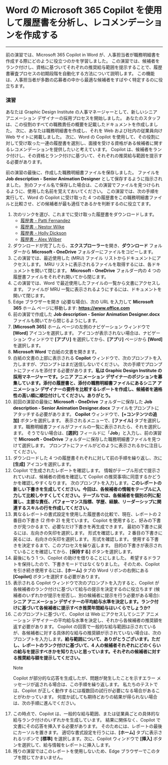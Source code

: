 # Word の Microsoft 365 Copilot を使用して履歴書を分析し、レコメンデーションを作成する
---
前の演習では、Microsoft 365 Copilot in Word が、人事担当者が職務明細書を作成する際にどのように役立つのかを学習しました。 この演習では、候補者をランク付けし、資格に基づいてそれぞれの推奨給与範囲を提示することで、履歴書審査プロセスの初期段階を自動化する方法について説明します。 この機能は、人事担当者が多数の応募者の中から最適な候補者をすばやく特定するのに役立ちます。

### 演習

あなたは Graphic Design Institute の人事マネージャーとして、新しいシニア アニメーション デザイナーの採用プロセスを開始しました。 あなたのスタッフは、この役割のすべての職務責任の概要を記載したドキュメントを作成しました。 次に、あなたは職務明細書を作成し、それを Web および社内の従業員向け Web サイトに掲載しました。 次に、Word の Copilot を使用して、その役割に対して受け取った一連の履歴書を選別し、面接を受ける資格がある候補者に関するレコメンデーションを提供したいと考えています。 Copilot は、候補者をランク付けし、その資格とランク付けに基づいて、それぞれの推奨給与範囲を提示する必要があります。

前の演習の最後に、作成した職務明細書ファイルを保存しました。 ファイルを **Job description -** **Senior Animation Designer** として保存するように指示されました。 別のファイル名で保存した場合は、この演習でファイルを見つけられるように、使用した名前を覚えておいてください。 この演習では、次の手順を実行して、Word の Copilot に受け取った 4 つの履歴書をこの職務明細書ファイルと比較させ、どの候補者が最も適任であるかを判断するのに役立てます。

1. 次のリンクを選び、これまでに受け取った履歴書をダウンロードします。
    - [履歴書 - Patti Fernandez](https://go.microsoft.com/fwlink/?linkid=2268829)
    - [履歴書 - Nestor Wilke](https://go.microsoft.com/fwlink/?linkid=2268930)
    - [履歴書 - Holly Dickson](https://go.microsoft.com/fwlink/?linkid=2268828)
    - [履歴書 - Alex Wilber](https://go.microsoft.com/fwlink/?linkid=2269127)
1. ダウンロードが完了したら、**エクスプローラー**を開き、**ダウンロード** フォルダーから **Microsoft - OneDrive** フォルダーにファイルをコピーします。
1. この演習では、最近使用した (MRU) ファイル リストからドキュメントにアクセスします。 MRU リストに表示されるファイルを取得するには、各ドキュメントを開いて閉じます。 **Microsoft - OneDrive** フォルダー内の 4 つの履歴書ファイルをそれぞれ開いてから閉じます。
1. この演習では、Word で最近使用したファイルの一覧から文書にアクセスします。 ファイルが MRU 一覧に表示されるようにするには、ドキュメントを開いて閉じます。 
1. Edge ブラウザーを開き (必要な場合)、次の URL を入力して **Microsoft 365** ホーム ページに移動します: **https://www.office.com**  
1. 前の演習で作成した **Job description -** **Senior Animation Designer.docx** ファイルも開いてから閉じるようにします。 
1. **[Microsoft 365]** ホーム ページの左側のナビゲーション ウィンドウで **[Word]** アイコンを選択します。 アイコンが表示されない場合は、ナビゲーション ウィンドウで **[アプリ]** を選択してから、**[アプリ]** ページから **[Word]** を選択します。
1. **Microsoft Word** で白紙の文書を開きます。
1. 白紙の文書の上部に表示される **Copilot** ウィンドウで、次のプロンプトを入力しますが、プロンプトはまだ送信しないでください。 次の手順でプロンプトにファイルを添付する必要があります。**私は Graphic Design Institute の採用マネージャーです。シニア アニメーション デザイナーのポジションを募集しています。添付の履歴書と、添付の職務明細書ファイルにあるシニア アニメーション デザイナーの要件を比較するレポートを作成し、候補者を適格性の高い順に順位付けしてください。ありがとう。**
1. 前回の演習の最後に **Microsoft - OneDrive** フォルダーに保存した **Job description - Senior Animation Designer.docx** ファイルをプロンプトにアタッチする必要があります。 **Copilot** ウィンドウで、**[+コンテンツの追加]** ボタンを選択します。 表示されるメニューで、**[ファイル]** タブを選択します。職務明細書ファイルがファイルの一覧に表示されたら、それを選択します。 そうでない場合は、**[選択]** フィールドに「**Job**」と入力し、前の演習で **Microsoft - OneDrive** フォルダーに保存した職務明細書ファイルを見つけて選択します。 プロンプトにファイルがどのように表示されるかに注目してください。
1. ダウンロードした 4 つの履歴書それぞれに対して前の手順を繰り返し、次に **[生成]** アイコンを選択します。 
1. Copilot で生成されたレポートを確認します。 情報がテーブル形式で提示されていれば、候補者の資格を確認して Copilot の推奨事項に同意するかどうかを確認しやすくなります。 次のプロンプトを入力します。**このレポートの新しい下書きを生成してください。今回は、各候補者の情報をテーブルに入力して比較しやすくしてください。テーブルでは、各候補者を個別の列に配置し、主要な責任、パフォーマンス指標、学歴、経験、リーダーシップに関連するスキルの行を作成してください。**
1. 異なるレポートの書式設定を使用した履歴書の比較で、現在、レポートの 2 番目の下書き (2 件中 2) を見ています。 Copilot を使用すると、好みの下書きが見つかるまで、必要なだけ下書きを再生成できます。 最初の下書きに戻るには、左向きの矢印を選択します。 形式を確認します。 2 番目の下書きに戻るには、右向きの矢印を選択します。 形式を確認します。 使用する下書きを決定するまで、このプロセスを繰り返します。 目的の下書きが表示されていることを確認してから、**[保持する]** ボタンを選択します。 
1. 最後にもう 1 つ、Copilot の助けを借りることにしました。 希望するドラフトを保持したので、下書きモードではなくなりました。 そのため、Copilot を引き続き使用するには、**[ホーム]** タブの Word リボンの右側にある **[Copilot]** ボタンを選択する必要があります。 
1. 表示される Copilot ウィンドウで次のプロンプトを入力すると、Copilot が各候補者のランク付けに基づいて給与の提示を決定するのに役立ちます (候補者のいずれかが提示を拒否し、別の候補者に提示を行う必要がある場合):**シニア アニメーション デザイナーの平均給与水準を決定します。ランク付けに基づいて各候補者に提示すべき推奨年間給与はいくらでしょうか?**
1. このプロンプトに基づいて、Copilot は Web にアクセスしてシニア アニメーション デザイナーの平均給与水準を決定し、それから各候補者の推奨額を返す必要があります。 Copilot の回答で一般的な給与範囲は示されているが、各候補者に対する具体的な給与の推奨額が示されていない場合は、次のプロンプトを入力します。**給与範囲について、ありがとうございます。ただし、レポートのランク付けに基づいて、4 人の候補者それぞれにどのくらいの給与を提示すべきかを知りたいと思っています。それぞれの候補者に対する推奨給与額を提示してください。** 
    > [!NOTE]
    > Copilot が部分的な応答を生成したが、問題が発生したことを示すエラー メッセージが返される場合は、この手順を繰り返します。 私たちのテストでは、Copilot が正しく動作するには複数回の試行が必要になる場合があることがわかっています。 何度か試しても期待どおりの結果が得られない場合は、次の手順に進んでください。  
1. この時点で、Copilot は、一般的な給与範囲、または従業員ごとの具体的な給与ランク付けのいずれかを生成しています。 結果に関係なく、Copilot で文書にその応答を挿入する必要があります。 そのためには、レポートの最後にカーソルを置きます。 適切な書式設定を行うには、**[ホーム]** タブに表示されるリボンで **[標準]** を選択します。次に、Copilot ウィンドウで **[挿入]** ボタンを選択して、給与情報をレポートに挿入します。
1. 残りの演習ではこのレポートを使用しないため、Edge ブラウザーでこのタブを閉じてかまいません。

   
